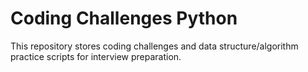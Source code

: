 # Coding Challenges Python
This repository stores coding challenges and data structure/algorithm practice scripts for interview preparation.

